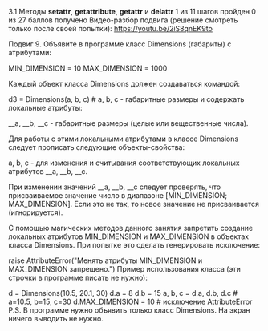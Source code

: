 3.1 Методы __setattr__, __getattribute__, __getattr__ и __delattr__
1 из 11 шагов пройден
0 из 27 баллов  получено
Видео-разбор подвига (решение смотреть только после своей попытки): https://youtu.be/2iS8qnEK9to

Подвиг 9. Объявите в программе класс Dimensions (габариты) с атрибутами:

MIN_DIMENSION = 10
MAX_DIMENSION = 1000

Каждый объект класса Dimensions должен создаваться командой:

d3 = Dimensions(a, b, c)   # a, b, c - габаритные размеры
и содержать локальные атрибуты:

__a, __b, __c - габаритные размеры (целые или вещественные числа).

Для работы с этими локальными атрибутами в классе Dimensions следует прописать следующие объекты-свойства:

a, b, c - для изменения и считывания соответствующих локальных атрибутов __a, __b, __c.

При изменении значений __a, __b, __c следует проверять, что присваиваемое значение число в диапазоне [MIN_DIMENSION; MAX_DIMENSION]. Если это не так, то новое значение не присваивается (игнорируется).

С помощью магических методов данного занятия запретить создание локальных атрибутов MIN_DIMENSION и MAX_DIMENSION в объектах класса Dimensions. При попытке это сделать генерировать исключение:

raise AttributeError("Менять атрибуты MIN_DIMENSION и MAX_DIMENSION запрещено.")
Пример использования класса  (эти строчки в программе писать не нужно):

d = Dimensions(10.5, 20.1, 30)
d.a = 8
d.b = 15
a, b, c = d.a, d.b, d.c  # a=10.5, b=15, c=30
d.MAX_DIMENSION = 10  # исключение AttributeError
P.S. В программе нужно объявить только класс Dimensions. На экран ничего выводить не нужно. 
